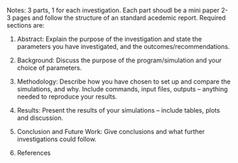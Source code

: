 Notes: 3 parts, 1 for each investigation. Each part shoudl be a mini paper 2-3 pages and follow the structure of an standard acedemic report. Required sections are:

1. Abstract: Explain the purpose of the investigation and state the parameters you have investigated, and the outcomes/recommendations.

2. Background: Discuss the purpose of the program/simulation and your choice of parameters.

3. Methodology: Describe how you have chosen to set up and compare the simulations, and why. Include commands, input files, outputs – anything needed to reproduce your results.

4. Results: Present the results of your simulations – include tables, plots and discussion.

5. Conclusion and Future Work: Give conclusions and what further investigations could  follow.

6. References

